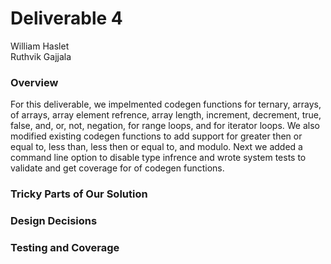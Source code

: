 # Deliverable 4 #

William Haslet \
Ruthvik Gajjala

### Overview ###

For this deliverable, we impelmented codegen functions for ternary, arrays, of arrays, array element refrence, array length, increment, decrement, 
true, false, and, or, not, negation, for range loops, and for iterator loops. We also modified existing codegen functions to add support for 
greater then or equal to, less than, less then or equal to, and modulo. Next we added a command line option to disable type infrence and wrote 
system tests to validate and get coverage for of codegen functions.

### Tricky Parts of Our Solution ###



### Design Decisions ###



### Testing and Coverage ###



